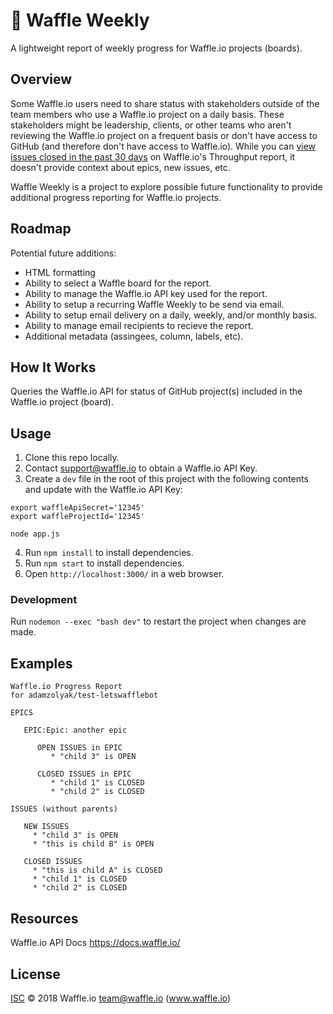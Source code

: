 # 📆 Waffle Weekly

A lightweight report of weekly progress for Waffle.io projects (boards).

## Overview

Some Waffle.io users need to share status with stakeholders outside of the team members who use a Waffle.io project on a daily basis.  These stakeholders might be leadership, clients, or other teams who aren't reviewing the Waffle.io project on a frequent basis or don't have access to GitHub (and therefore don't have access to Waffle.io).  While you can [view issues closed in the past 30 days](https://help.waffle.io/faq/done-column-closing-issues/can-i-viewed-my-archived-issues) on Waffle.io's Throughput report, it doesn't provide context about epics, new issues, etc.  

Waffle Weekly is a project to explore possible future functionality to provide additional progress reporting for Waffle.io projects.

## Roadmap

Potential future additions:

* HTML formatting
* Ability to select a Waffle board for the report.
* Ability to manage the Waffle.io API key used for the report. 
* Ability to setup a recurring Waffle Weekly to be send via email.
* Ability to setup email delivery on a daily, weekly, and/or monthly basis.
* Ability to manage email recipients to recieve the report.
* Additional metadata (assingees, column, labels, etc).

## How It Works

Queries the Waffle.io API for status of GitHub project(s) included in the Waffle.io project (board).

## Usage

1. Clone this repo locally.
2. Contact support@waffle.io to obtain a Waffle.io API Key.
3. Create a `dev` file in the root of this project with the following contents and update with the Waffle.io API Key:
```
export waffleApiSecret='12345'
export waffleProjectId='12345'

node app.js
```
4. Run `npm install` to install dependencies.
5. Run `npm start` to install dependencies.
6. Open `http://localhost:3000/` in a web browser.

### Development

Run `nodemon --exec "bash dev"` to restart the project when changes are made.

## Examples

```
Waffle.io Progress Report
for adamzolyak/test-letswafflebot

EPICS

   EPIC:Epic: another epic

      OPEN ISSUES in EPIC
         * "child 3" is OPEN

      CLOSED ISSUES in EPIC
         * "child 1" is CLOSED
         * "child 2" is CLOSED

ISSUES (without parents)

   NEW ISSUES
     * "child 3" is OPEN
     * "this is child B" is OPEN

   CLOSED ISSUES
     * "this is child A" is CLOSED
     * "child 1" is CLOSED
     * "child 2" is CLOSED
```

## Resources

Waffle.io API Docs
https://docs.waffle.io/

## License

[ISC](LICENSE) © 2018 Waffle.io <team@waffle.io> (www.waffle.io)
